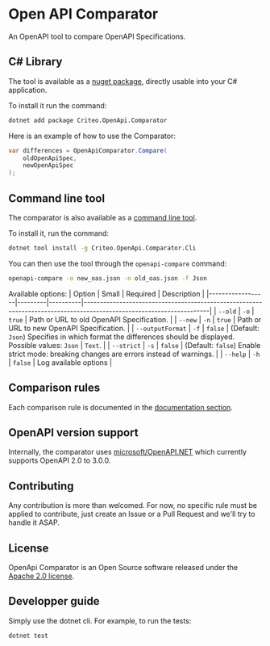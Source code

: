 # Open API Comparator

An OpenAPI tool to compare OpenAPI Specifications.

## C# Library

The tool is available as a [nuget package](https://www.nuget.org/packages/Criteo.OpenApi.Comparator), directly usable into your C# application.

To install it run the command:
```bash
dotnet add package Criteo.OpenApi.Comparator
```

Here is an example of how to use the Comparator:
```C#
var differences = OpenApiComparator.Compare(
    oldOpenApiSpec,
    newOpenApiSpec
);
```

## Command line tool

The comparator is also available as a [command line tool](https://www.nuget.org/packages/Criteo.OpenApi.Comparator.Cli/0.1.0).

To install it, run the command:
```bash
dotnet tool install -g Criteo.OpenApi.Comparator.Cli
```

You can then use the tool through the `openapi-compare` command:
```bash
openapi-compare -o new_oas.json -n old_oas.json -f Json
```

Available options:
| Option           | Small   | Required | Description                                                                                                         |
|------------------|---------|----------|---------------------------------------------------------------------------------------------------------------------|
| `--old`          | `-o`    | `true`   | Path or URL to old OpenAPI Specification.                                                                           |
| `--new`          | `-n`    | `true`   | Path or URL to new OpenAPI Specification.                                                                           |
| `--outputFormat` | `-f`    | `false`  | (Default: `Json`) Specifies in which format the differences should be displayed. Possible values: `Json` \| `Text`. |
| `--strict`       | `-s`    | `false`  | (Default: `false`) Enable strict mode: breaking changes are errors instead of warnings.                             |
| `--help`         | `-h`    | `false`  | Log available options                                                                                               |

## Comparison rules

Each comparison rule is documented in the [documentation section](https://github.com/criteo/openapi-comparator/tree/main/documentation).

## OpenAPI version support

Internally, the comparator uses [microsoft/OpenAPI.NET](https://github.com/microsoft/OpenAPI.NET/) which currently supports OpenAPI 2.0 to 3.0.0.

## Contributing

Any contribution is more than welcomed. For now, no specific rule must be applied to contribute, just create an Issue or a Pull Request and we'll try to handle it ASAP.

## License

OpenApi Comparator is an Open Source software released under the [Apache 2.0 license](https://github.com/criteo/openapi-comparator/blob/main/LICENCE).

## Developper guide

Simply use the dotnet cli. For example, to run the tests:
```bash
dotnet test
```
